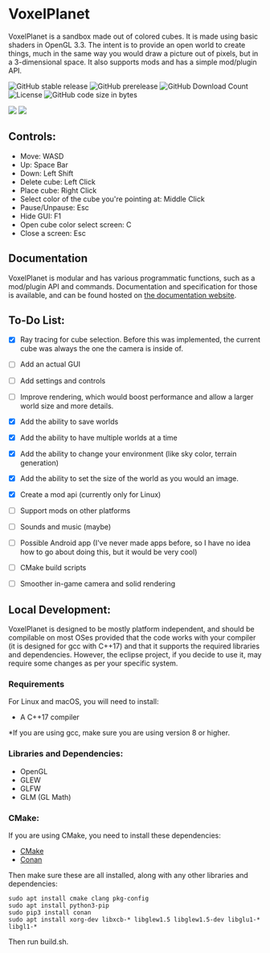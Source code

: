 # VoxelPlanet

VoxelPlanet is a sandbox made out of colored cubes. It is made using basic shaders in OpenGL 3.3. The intent is to provide an open world to create things, much in the same way you would draw a picture out of pixels, but in a 3-dimensional space. It also supports mods and has a simple mod/plugin API.

![GitHub stable release](https://img.shields.io/github/v/release/CrystalVulpine/VoxelPlanet) ![GitHub prerelease](https://img.shields.io/github/v/release/CrystalVulpine/VoxelPlanet?include_prereleases) ![GitHub Download Count](https://img.shields.io/github/downloads/CrystalVulpine/VoxelPlanet/total) ![License](https://img.shields.io/github/license/CrystalVulpine/VoxelPlanet) ![GitHub code size in bytes](https://img.shields.io/github/languages/code-size/CrystalVulpine/VoxelPlanet)

![](https://i.imgur.com/CsTJFOc.png)
![](https://i.imgur.com/fGVsUsE.png)

## Controls:

* Move: WASD
* Up: Space Bar
* Down: Left Shift
* Delete cube: Left Click
* Place cube: Right Click
* Select color of the cube you're pointing at: Middle Click
* Pause/Unpause: Esc
* Hide GUI: F1
* Open cube color select screen: C
* Close a screen: Esc

## Documentation

VoxelPlanet is modular and has various programmatic functions, such as a mod/plugin API and commands. Documentation and specification for those is available, and can be found hosted on [the documentation website](https://crystalvulpine.github.io/VoxelPlanet/).

## To-Do List:

- [x] Ray tracing for cube selection. Before this was implemented, the current cube was always the one the camera is inside of.

- [ ] Add an actual GUI

- [ ] Add settings and controls

- [ ] Improve rendering, which would boost performance and allow a larger world size and more details.

- [x] Add the ability to save worlds

- [x] Add the ability to have multiple worlds at a time

- [x] Add the ability to change your environment (like sky color, terrain generation)

- [x] Add the ability to set the size of the world as you would an image.

- [x] Create a mod api (currently only for Linux)

- [ ] Support mods on other platforms

- [ ] Sounds and music (maybe)

- [ ] Possible Android app (I've never made apps before, so I have no idea how to go about doing this, but it would be very cool)

- [ ] CMake build scripts

- [ ] Smoother in-game camera and solid rendering

## Local Development:

VoxelPlanet is designed to be mostly platform independent, and should be compilable on most OSes provided that the code works with your compiler (it is designed for gcc with C++17) and that it supports the required libraries and dependencies. However, the eclipse project, if you decide to use it, may require some changes as per your specific system.

### Requirements

For Linux and macOS, you will need to install:

- A C++17 compiler

\*If you are using gcc, make sure you are using version 8 or higher.

### Libraries and Dependencies:

* OpenGL
* GLEW
* GLFW
* GLM (GL Math)

### CMake:

If you are using CMake, you need to install these dependencies:

- [CMake](https://cmake.org/download/)
- [Conan](https://conan.io/downloads.html)

Then make sure these are all installed, along with any other libraries and dependencies:

    sudo apt install cmake clang pkg-config
    sudo apt install python3-pip
    sudo pip3 install conan
    sudo apt install xorg-dev libxcb-* libglew1.5 libglew1.5-dev libglu1-* libgl1-*

Then run build.sh.
